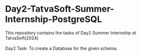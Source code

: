 # Day2-TatvaSoft-Summer-Internship-PostgreSQL

This repository contains the tasks of Day2 Summer Internship at TatvaSoft(2024)
<br></br>
Day2 Task: To create a Database for the given schema.

